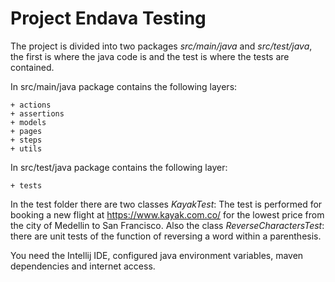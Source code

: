 # Project Endava Testing


The project is divided into two packages *src/main/java* and *src/test/java*,
the first is where the java code is and the test is where the tests are contained.

In src/main/java package contains the following layers:
```
+ actions
+ assertions
+ models
+ pages
+ steps
+ utils
```
In src/test/java package contains the following layer:
```
+ tests
```
In the test folder there are two classes *KayakTest*: The test is performed for booking a new flight at https://www.kayak.com.co/ for the lowest price from the
city of Medellin to San Francisco.
Also the class *ReverseCharactersTest*: there are unit tests of the function of reversing a word within a parenthesis.


You need the Intellij IDE, configured java environment variables, maven dependencies and internet access.